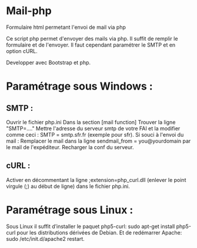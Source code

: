 # Mail-php
Formulaire html permetant l'envoi de mail via php

Ce script php permet d'envoyer des mails via php. Il suffit de remplir le formulaire et de l'envoyer. Il faut cependant paramétrer le SMTP et en option cURL.

Developper avec Bootstrap et php.

# Paramétrage sous Windows :

## SMTP :

Ouvrir le fichier php.ini
Dans la section [mail function]
Trouver la ligne "SMTP=...."
Mettre l'adresse du serveur smtp de votre FAI et la modifier comme ceci : SMTP = smtp.sfr.fr (exemple pour sfr).
Si souci à l'envoi du mail : Remplacer le mail dans la ligne sendmail_from = you@yourdomain par le mail de l'expéditeur.
Recharger la conf du serveur.

## cURL :

Activer en décommentant la ligne ;extension=php_curl.dll (enlever le point virgule (;) au début de ligne) dans le fichier php.ini.

# Paramétrage sous Linux :

Sous Linux il suffit d’installer le paquet php5-curl: sudo apt-get install php5-curl pour les distributions dérivées de Debian. Et de redémarrer Apache: sudo /etc/init.d/apache2 restart.
